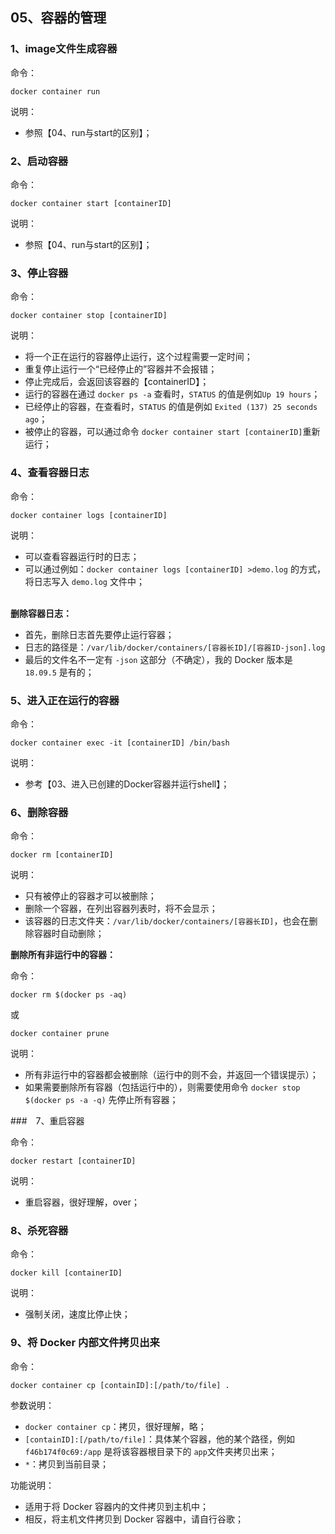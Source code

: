 ## 05、容器的管理

### 1、image文件生成容器

命令：

```
docker container run
```

说明：

* 参照【04、run与start的区别】；

### 2、启动容器

命令：

```
docker container start [containerID]
```

说明：

* 参照【04、run与start的区别】；


### 3、停止容器

命令：

```
docker container stop [containerID]
```

说明：

* 将一个正在运行的容器停止运行，这个过程需要一定时间；
* 重复停止运行一个“已经停止的”容器并不会报错；
* 停止完成后，会返回该容器的【containerID】；
* 运行的容器在通过 ``docker ps -a`` 查看时，``STATUS`` 的值是例如``Up 19 hours``；
* 已经停止的容器，在查看时，``STATUS`` 的值是例如 ``Exited (137) 25 seconds ago``；
* 被停止的容器，可以通过命令 ``docker container start [containerID]``重新运行；

### 4、查看容器日志

命令：

```
docker container logs [containerID]
```

说明：

* 可以查看容器运行时的日志；
* 可以通过例如：``docker container logs [containerID] >demo.log`` 的方式，将日志写入 ``demo.log`` 文件中；

<br/>
<b>删除容器日志：</b>

* 首先，删除日志首先要停止运行容器；
* 日志的路径是：``/var/lib/docker/containers/[容器长ID]/[容器ID-json].log``
* 最后的文件名不一定有 ``-json`` 这部分（不确定），我的 Docker 版本是 ``18.09.5`` 是有的；

### 5、进入正在运行的容器

命令：

```
docker container exec -it [containerID] /bin/bash
```

说明：

* 参考【03、进入已创建的Docker容器并运行shell】；


### 6、删除容器

命令：

```
docker rm [containerID]
```

说明：

* 只有被停止的容器才可以被删除；
* 删除一个容器，在列出容器列表时，将不会显示；
* 该容器的日志文件夹：``/var/lib/docker/containers/[容器长ID]``，也会在删除容器时自动删除；

<b>删除所有非运行中的容器：</b>

命令：

```
docker rm $(docker ps -aq) 
```

或

```
docker container prune
```

说明：

* 所有非运行中的容器都会被删除（运行中的则不会，并返回一个错误提示）；
* 如果需要删除所有容器（包括运行中的），则需要使用命令 ``docker stop $(docker ps -a -q)`` 先停止所有容器；


###　7、重启容器

命令：

```
docker restart [containerID]
```

说明：

* 重启容器，很好理解，over；


### 8、杀死容器

命令：

```
docker kill [containerID]
```

说明：

* 强制关闭，速度比停止快；

### 9、将 Docker 内部文件拷贝出来

命令：

```
docker container cp [containID]:[/path/to/file] .
```

参数说明：

* ``docker container cp``：拷贝，很好理解，略；
* ``[containID]:[/path/to/file]``：具体某个容器，他的某个路径，例如 ``f46b174f0c69:/app`` 是将该容器根目录下的 ``app``文件夹拷贝出来；
* ``*``：拷贝到当前目录；

功能说明：

* 适用于将 Docker 容器内的文件拷贝到主机中；
* 相反，将主机文件拷贝到 Docker 容器中，请自行谷歌；



